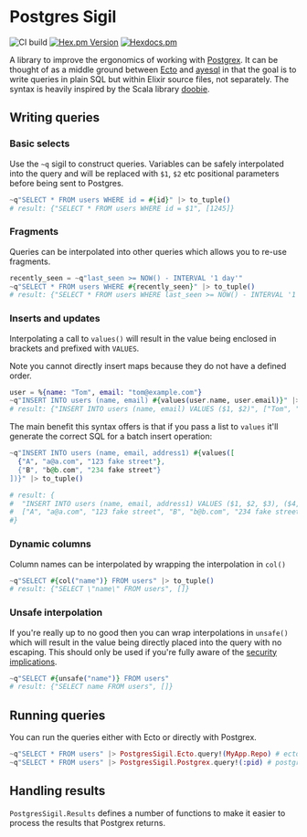 # Postgres Sigil

![CI build](https://github.com/ottatech/postgres-sigil/actions/workflows/config.yml/badge.svg)
[![Hex.pm Version](https://img.shields.io/hexpm/v/postgres_sigil.svg?style=flat)](https://hex.pm/packages/postgres_sigil)
[![Hexdocs.pm](https://img.shields.io/static/v1?style=flat&label=hexdocs&message=postgres_sigil&color=blueviolet)](https://hexdocs.pm/postgres_sigil)

A library to improve the ergonomics of working with [Postgrex](https://github.com/elixir-ecto/postgrex).
It can be thought of as a middle ground between [Ecto](https://github.com/elixir-ecto/ecto) and 
[ayesql](https://github.com/alexdesousa/ayesql) in that the goal is to write queries in plain SQL 
but within Elixir source files, not separately. The syntax is heavily inspired by the Scala library [doobie](https://tpolecat.github.io/doobie/).

## Writing queries

### Basic selects

Use the `~q` sigil to construct queries. Variables can be safely interpolated into the query
and will be replaced with `$1`, `$2` etc positional parameters before being sent to Postgres.

```elixir
~q"SELECT * FROM users WHERE id = #{id}" |> to_tuple()
# result: {"SELECT * FROM users WHERE id = $1", [1245]}
```

### Fragments

Queries can be interpolated into other queries which allows you to re-use fragments.

```elixir
recently_seen = ~q"last_seen >= NOW() - INTERVAL '1 day'"
~q"SELECT * FROM users WHERE #{recently_seen}" |> to_tuple()
# result: {"SELECT * FROM users WHERE last_seen >= NOW() - INTERVAL '1 day'", []}
```

### Inserts and updates

Interpolating a call to `values()` will result in the value being enclosed in brackets
and prefixed with `VALUES`.

Note you cannot directly insert maps because they do not have a defined order.

```elixir
user = %{name: "Tom", email: "tom@example.com"}
~q"INSERT INTO users (name, email) #{values(user.name, user.email)}" |> to_tuple()
# result: {"INSERT INTO users (name, email) VALUES ($1, $2)", ["Tom", "tom@example.com"]}
```

The main benefit this syntax offers is that if you pass a list to `values` it'll generate
the correct SQL for a batch insert operation:

```elixir
~q"INSERT INTO users (name, email, address1) #{values([
  {"A", "a@a.com", "123 fake street"},
  {"B", "b@b.com", "234 fake street"}
])}" |> to_tuple()

# result: {
#  "INSERT INTO users (name, email, address1) VALUES ($1, $2, $3), ($4, $5, $6)",
#  ["A", "a@a.com", "123 fake street", "B", "b@b.com", "234 fake street"]
#}
```

### Dynamic columns

Column names can be interpolated by wrapping the interpolation in `col()`

```elixir
~q"SELECT #{col("name")} FROM users" |> to_tuple()
# result: {"SELECT \"name\" FROM users", []}
```

### Unsafe interpolation

If you're really up to no good then you can wrap interpolations in `unsafe()` which
will result in the value being directly placed into the query with no escaping.
This should only be used if you're fully aware of the [security implications](https://owasp.org/www-community/attacks/SQL_Injection).

```elixir
~q"SELECT #{unsafe("name")} FROM users"
# result: {"SELECT name FROM users", []}
```

## Running queries

You can run the queries either with Ecto or directly with Postgrex.

```elixir
~q"SELECT * FROM users" |> PostgresSigil.Ecto.query!(MyApp.Repo) # ecto
~q"SELECT * FROM users" |> PostgresSigil.Postgrex.query!(:pid) # postgrex
```

## Handling results

`PostgresSigil.Results` defines a number of functions to make it easier to process the results that Postgrex returns.

